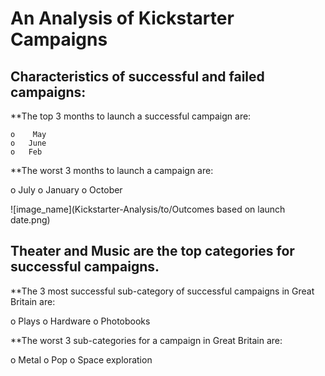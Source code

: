 # An Analysis of Kickstarter Campaigns
## Characteristics of successful and failed campaigns:
**The top 3 months to launch a successful campaign are:

    o	 May 
    o	June 
    o	Feb 
    
**The worst 3 months to launch a campaign are:

  o	July 
  o	January 
  o	October

![image_name](Kickstarter-Analysis/to/Outcomes based on launch date.png)

## Theater and Music are the top categories for successful campaigns.

**The 3 most successful sub-category of successful campaigns in Great Britain are:

  o	Plays 
  o	Hardware 
  o	Photobooks 

**The worst 3 sub-categories for a campaign in Great Britain are:

  o	Metal 
  o	Pop
  o	Space exploration 

